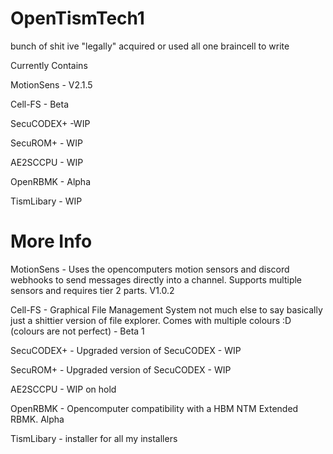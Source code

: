 # OpenTismTech1

bunch of shit ive "legally" acquired or used all one braincell to write

Currently Contains

MotionSens - V2.1.5

Cell-FS - Beta

SecuCODEX+ -WIP

SecuROM+ - WIP

AE2SCCPU - WIP

OpenRBMK - Alpha

TismLibary - WIP

# More Info

MotionSens - Uses the opencomputers motion sensors and discord webhooks to send messages directly into a channel. Supports multiple sensors and requires tier 2 parts. V1.0.2

Cell-FS - Graphical File Management System not much else to say basically just a shittier version of file explorer. Comes with multiple colours :D (colours are not perfect) - Beta 1

SecuCODEX+ - Upgraded version of SecuCODEX - WIP

SecuROM+ - Upgraded version of SecuCODEX - WIP

AE2SCCPU - WIP on hold

OpenRBMK - Opencomputer compatibility with a HBM NTM Extended RBMK. Alpha

TismLibary - installer for all my installers
